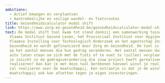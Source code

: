 ```yaml
---
ambitions:
  - Actief bewegen en verplaatsen
  - Aantrekkelijke en veilige wandel- en fietsroutes
title: Gezondheidscalculator modal shift
link: https://www.zorg-en-gezondheid.be/gezondheidscalculator-modal-shift
text: De modal shift tool kwam tot stand dankzij een samenwerking tussen het
  Vlaams Instituut Gezond Leven, het Provinciaal Instituut voor Hygiëne, de
  Vlaamse Instelling voor Technologisch Onderzoek en het agentschap Zorg en
  Gezondheid en wordt gefinancierd door Zorg en Gezondheid. De tool is gebaseerd
  op het aantal mensen die hun gedrag veranderen. Het aantal mensen dus die de
  auto laten staan om zich met de fiets of te voet te (zullen) verplaatsen. Heb
  je inzicht in de gedragsverandering die jouw project heeft gerealiseerd of zal
  realiseren? Dan kan je met deze tool berekenen hoeveel winst je realiseerde of
  zal realiseren voor de maatschappij. Een extraatje is dat je de winst voor de
  maatschappij ook kan afzetten tegen je eigen investeringen.
---
```

